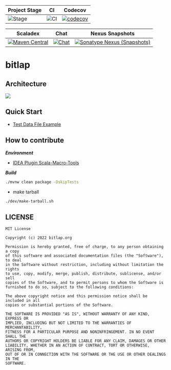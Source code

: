 | Project Stage | CI              | Codecov                                   |
| ------------- | --------------- | ----------------------------------------- |
| ![Stage]      | ![CI][Badge-CI] | [![codecov][Badge-Codecov]][Link-Codecov] |

| Scaladex                                                                    | Chat                              | Nexus Snapshots                                                  |
| --------------------------------------------------------------------------- | --------------------------------------------- | ---------------------------------------------------------------- |
| [![Maven Central][Badge-Maven]][Link-Maven] | [![Chat][Badge-Chat]][Link-Chat] | [![Sonatype Nexus (Snapshots)][Badge-Snapshots]][Link-Snapshots] |


# bitlap

## Architecture

![](http://ice-img.flutterdart.cn/2021-08-01-165808.png)

## Quick Start

* [Test Data File Example](https://docs.google.com/spreadsheets/d/13KNvNTGYRjdPSsp9PSrIMU_2uKqKkJa-BgL4Q236Ky0/edit?usp=sharing)

## How to contribute

***Environment***

* [IDEA Plugin Scala-Macro-Tools](https://github.com/bitlap/scala-macro-tools)

***Build***

```sh
./mvnw clean package -DskipTests
```

* make tarball

```sh
./dev/make-tarball.sh
```

## LICENSE

```
MIT License

Copyright (c) 2022 bitlap.org

Permission is hereby granted, free of charge, to any person obtaining a copy
of this software and associated documentation files (the "Software"), to deal
in the Software without restriction, including without limitation the rights
to use, copy, modify, merge, publish, distribute, sublicense, and/or sell
copies of the Software, and to permit persons to whom the Software is
furnished to do so, subject to the following conditions:

The above copyright notice and this permission notice shall be included in all
copies or substantial portions of the Software.

THE SOFTWARE IS PROVIDED "AS IS", WITHOUT WARRANTY OF ANY KIND, EXPRESS OR
IMPLIED, INCLUDING BUT NOT LIMITED TO THE WARRANTIES OF MERCHANTABILITY,
FITNESS FOR A PARTICULAR PURPOSE AND NONINFRINGEMENT. IN NO EVENT SHALL THE
AUTHORS OR COPYRIGHT HOLDERS BE LIABLE FOR ANY CLAIM, DAMAGES OR OTHER
LIABILITY, WHETHER IN AN ACTION OF CONTRACT, TORT OR OTHERWISE, ARISING FROM,
OUT OF OR IN CONNECTION WITH THE SOFTWARE OR THE USE OR OTHER DEALINGS IN THE
SOFTWARE.
```

[Stage]: https://img.shields.io/badge/Project%20Stage-Development-yellowgreen.svg
[Badge-CI]: https://github.com/bitlap/bitlap/actions/workflows/java8.yml/badge.svg
[Badge-Maven]: https://img.shields.io/maven-central/v/org.bitlap/bitlap
[Badge-Chat]: https://badges.gitter.im/bitlap-org/bitlap.svg
[Badge-Codecov]: https://codecov.io/gh/bitlap/bitlap/branch/main/graph/badge.svg?token=9XJ2LC2K8M
[Badge-Snapshots]: https://img.shields.io/nexus/s/org.bitlap/bitlap-core?server=https%3A%2F%2Fs01.oss.sonatype.org

[Link-Chat]: https://gitter.im/bitlap-org/bitlap?utm_source=badge&utm_medium=badge&utm_campaign=pr-badge&utm_content=badge
[Link-Codecov]: https://codecov.io/gh/bitlap/bitlap
[Link-Maven]: https://search.maven.org/search?q=g:%22org.bitlap%22%20AND%20a:%22bitlap%22
[Link-Snapshots]: https://s01.oss.sonatype.org/content/repositories/snapshots/org/bitlap/
